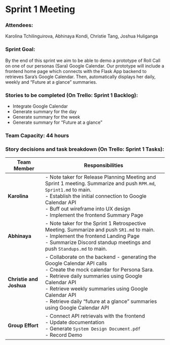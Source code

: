 # Sprint 1 Meeting

### Attendees: 
Karolina Tchilinguirova, Abhinaya Kondi, Christie Tang, Joshua Huliganga 

### Sprint Goal:
By the end of this sprint we aim to be able to demo a prototype of Roll Call on one of our personas (Sara) Google Calendar. Our prototype will include a frontend home page which connects with the Flask App backend to retrieves Sara’s Google Calendar. Then, automatically displays her daily, weekly and  “Future at a glance” summaries. 

### Stories to be completed (On Trello: Sprint 1 Backlog):

- Integrate Google Calendar
- Generate summary for the day
- Generate summary for the week
- Generate summary for “Future at a glance”

### Team Capacity: 44 hours 

### Story decisions and task breakdown (On Trello: Sprint 1 Tasks):

| Team Member       | Responsibilities                                                                                           |
|-------------------|-----------------------------------------------------------------------------------------------------------|
| **Karolina**      | - Note taker for Release Planning Meeting and Sprint 1 meeting. Summarize and push `RPM.md`, `Sprint1.md` to main.<br> - Establish the initial connection to Google Calendar API<br> - Buff out wireframe into UX design<br> - Implement the frontend Summary Page |
| **Abhinaya**      | - Note taker for the Sprint 1 Retrospective Meeting. Summarize and push `SR1.md` to main.<br> - Implement the frontend Landing Page<br> - Summarize Discord standup meetings and push `Standups.md` to main. |
| **Christie and Joshua** | - Collaborate on the backend - generating the Google Calendar API calls<br> - Create the mock calendar for Persona Sara.<br> - Retrieve daily summaries using Google Calendar API<br> - Retrieve weekly summaries using Google Calendar API<br> - Retrieve daily “future at a glance” summaries using Google Calendar API |
| **Group Effort**  | - Connect API retrievals with the frontend<br> - Update documentation<br> - Generate `System Design Document.pdf`<br> - Record Demo |

